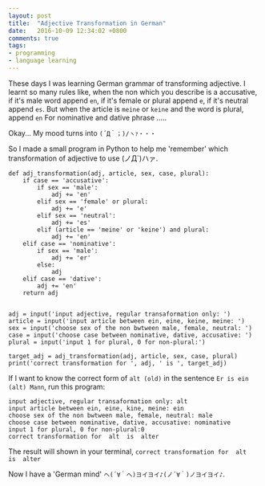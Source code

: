 ```yaml
---
layout: post
title:  "Adjective Transformation in German"
date:   2016-10-09 12:34:02 +0800
comments: true
tags:
- programming
- language learning
---
```

These days I was learning German grammar of transforming adjective. I learnt so many rules like,  when the non which you describe is a accusative, if it's male word append `en`, if it's female or plural append `e`, if it's neutral append `es`. But when the article is `meine` or `keine` and the word is plural, append `en` For nominative and dative phrase ..... 




Okay... My mood turns into  `(´Д｀；)/ヽｧ・・・` 




So I made a small program in Python to help me 'remember' which transformation of adjective to use (ノД`)ハァ. 

```
def adj_transformation(adj, article, sex, case, plural):
    if case == 'accusative':
		if sex == 'male':
			adj += 'en'			
		elif sex == 'female' or plural:
			adj += 'e'
		elif sex == 'neutral':
			adj += 'es'
		elif (article == 'meine' or 'keine') and plural:
			adj += 'en'
    elif case == 'nominative':
		if sex == 'male':
			adj += 'er'
		else:
			adj
    elif case == 'dative':
		adj += 'en'
	return adj


adj = input('input adjective, regular transaformation only: ')
article = input('input article between ein, eine, keine, meine: ')
sex = input('choose sex of the non bwtween male, female, neutral: ')
case = input('choose case between nominative, dative, accusative: ')
plural = input('input 1 for plural, 0 for non-plural:')

target_adj = adj_transformation(adj, article, sex, case, plural)
print('correct transformation for ', adj, ' is ', target_adj)
```


If I want to know the correct form of `alt (old)` in the sentence `Er is ein (alt) Mann`, run this program:


```
input adjective, regular transaformation only: alt
input article between ein, eine, kine, meine: ein
choose sex of the non bwtween male, female, neutral: male
choose case between nominative, dative, accusative: nominative
input 1 for plural, 0 for non-plural:0
correct transformation for  alt  is  alter
```
The result will shown in your terminal, `correct transformation for  alt  is  alter`


Now I have a 'German mind' `へ(´∀｀へ)ヨイヨイ♪(ノ´∀｀)ノヨイヨイ♪`.
